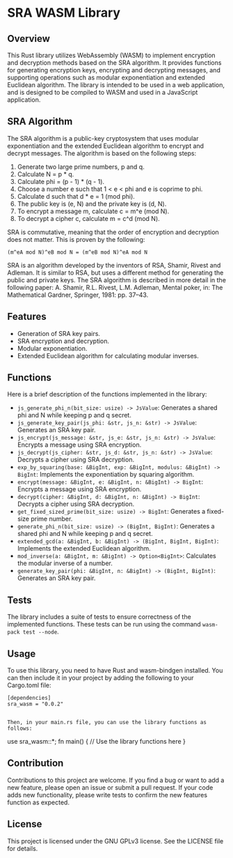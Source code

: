 # SRA WASM Library

## Overview

This Rust library utilizes WebAssembly (WASM) to implement encryption and decryption methods based on the SRA algorithm. It provides functions for generating encryption keys, encrypting and decrypting messages, and supporting operations such as modular exponentiation and extended Euclidean algorithm. The library is intended to be used in a web application, and is designed to be compiled to WASM and used in a JavaScript application.

## SRA Algorithm

The SRA algorithm is a public-key cryptosystem that uses modular exponentiation and the extended Euclidean algorithm to encrypt and decrypt messages. The algorithm is based on the following steps:

1. Generate two large prime numbers, p and q.
2. Calculate N = p \* q.
3. Calculate phi = (p - 1) \* (q - 1).
4. Choose a number e such that 1 < e < phi and e is coprime to phi.
5. Calculate d such that d \* e = 1 (mod phi).
6. The public key is (e, N) and the private key is (d, N).
7. To encrypt a message m, calculate c = m^e (mod N).
8. To decrypt a cipher c, calculate m = c^d (mod N).

SRA is commutative, meaning that the order of encryption and decryption does not matter. This is proven by the following:

```
(m^eA mod N)^eB mod N = (m^eB mod N)^eA mod N
```

SRA is an algorithm developed by the inventors of RSA, Shamir, Rivest and Adleman. It is similar to RSA, but uses a different method for generating the public and private keys. The SRA algorithm is described in more detail in the following paper: A. Shamir, R.L. Rivest, L.M. Adleman, Mental poker, in: The Mathematical Gardner, Springer, 1981: pp. 37–43.

## Features

- Generation of SRA key pairs.
- SRA encryption and decryption.
- Modular exponentiation.
- Extended Euclidean algorithm for calculating modular inverses.

## Functions

Here is a brief description of the functions implemented in the library:

- `js_generate_phi_n(bit_size: usize) -> JsValue`: Generates a shared phi and N while keeping p and q secret.
- `js_generate_key_pair(js_phi: &str, js_n: &str) -> JsValue`: Generates an SRA key pair.
- `js_encrypt(js_message: &str, js_e: &str, js_n: &str) -> JsValue`: Encrypts a message using SRA encryption.
- `js_decrypt(js_cipher: &str, js_d: &str, js_n: &str) -> JsValue`: Decrypts a cipher using SRA decryption.
- `exp_by_squaring(base: &BigInt, exp: &BigInt, modulus: &BigInt) -> BigInt`: Implements the exponentiation by squaring algorithm.
- `encrypt(message: &BigInt, e: &BigInt, n: &BigInt) -> BigInt`: Encrypts a message using SRA encryption.
- `decrypt(cipher: &BigInt, d: &BigInt, n: &BigInt) -> BigInt`: Decrypts a cipher using SRA decryption.
- `get_fixed_sized_prime(bit_size: usize) -> BigInt`: Generates a fixed-size prime number.
- `generate_phi_n(bit_size: usize) -> (BigInt, BigInt)`: Generates a shared phi and N while keeping p and q secret.
- `extended_gcd(a: &BigInt, b: &BigInt) -> (BigInt, BigInt, BigInt)`: Implements the extended Euclidean algorithm.
- `mod_inverse(a: &BigInt, m: &BigInt) -> Option<BigInt>`: Calculates the modular inverse of a number.
- `generate_key_pair(phi: &BigInt, n: &BigInt) -> (BigInt, BigInt)`: Generates an SRA key pair.

## Tests

The library includes a suite of tests to ensure correctness of the implemented functions. These tests can be run using the command `wasm-pack test --node`.

## Usage

To use this library, you need to have Rust and wasm-bindgen installed. You can then include it in your project by adding the following to your Cargo.toml file:

```
[dependencies]
sra_wasm = "0.0.2"


Then, in your main.rs file, you can use the library functions as follows:

```

use sra_wasm::\*;
fn main() {
// Use the library functions here
}

## Contribution

Contributions to this project are welcome. If you find a bug or want to add a new feature, please open an issue or submit a pull request. If your code adds new functionality, please write tests to confirm the new features function as expected.

## License

This project is licensed under the GNU GPLv3 license. See the LICENSE file for details.
